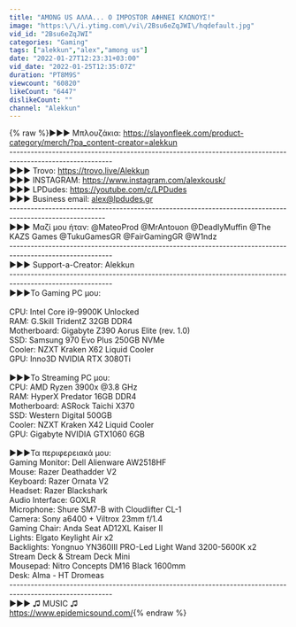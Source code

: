 ```yaml
---
title: "AMONG US ΑΛΛΑ... Ο IMPOSTOR ΑΦΗΝΕΙ ΚΛΩΝΟΥΣ!"
image: "https:\/\/i.ytimg.com\/vi\/2Bsu6eZqJWI\/hqdefault.jpg"
vid_id: "2Bsu6eZqJWI"
categories: "Gaming"
tags: ["alekkun","alex","among us"]
date: "2022-01-27T12:23:31+03:00"
vid_date: "2022-01-25T12:35:07Z"
duration: "PT8M9S"
viewcount: "60820"
likeCount: "6447"
dislikeCount: ""
channel: "Alekkun"
---
```

{% raw %}▶▶▶ Μπλουζάκια: <a rel="nofollow" target="blank" href="https://slayonfleek.com/product-category/merch/?pa_content-creator=alekkun">https://slayonfleek.com/product-category/merch/?pa_content-creator=alekkun</a><br />-----------------------------------------------------------------------------------------------------------<br />▶▶▶ Trovo: <a rel="nofollow" target="blank" href="https://trovo.live/Alekkun">https://trovo.live/Alekkun</a><br />▶▶▶ INSTAGRAM: <a rel="nofollow" target="blank" href="https://www.instagram.com/alexkousk/">https://www.instagram.com/alexkousk/</a><br />▶▶▶ LPDudes: <a rel="nofollow" target="blank" href="https://youtube.com/c/LPDudes">https://youtube.com/c/LPDudes</a><br />▶▶▶ Business email: alex@lpdudes.gr<br /> ---------------------------------------------------------------------------------------------------------<br />▶▶▶ Μαζί μου ήταν: @MateoProd @MrAntouon @DeadlyMuffin @The KAZS Games @TukuGamesGR @FairGamingGR @W1ndz <br />-----------------------------------------------------------------------------------------------------------<br />▶▶▶ Support-a-Creator: Alekkun<br />-----------------------------------------------------------------------------------------------------------<br />▶▶▶Το Gaming PC μου: <br /><br />CPU: Intel Core i9-9900K Unlocked<br />RAM: G.Skill TridentZ 32GB DDR4<br />Motherboard: Gigabyte Z390 Aorus Elite (rev. 1.0)<br />SSD: Samsung 970 Evo Plus 250GB NVMe<br />Cooler: NZXT Kraken X62 Liquid Cooler<br />GPU: Inno3D NVIDIA RTX 3080Ti<br /><br />▶▶▶Το Streaming PC μου: <br />CPU: AMD Ryzen 3900x @3.8 GHz<br />RAM: HyperX Predator 16GB DDR4 <br />Motherboard: ASRock Taichi X370<br />SSD: Western Digital 500GB<br />Cooler: NZXT Kraken X42 Liquid Cooler<br />GPU: Gigabyte NVIDIA GTX1060 6GB<br /><br />▶▶▶Τα περιφερειακά μου:<br />Gaming Monitor: Dell Alienware AW2518HF<br />Mouse: Razer Deathadder V2<br />Keyboard: Razer Ornata V2<br />Headset: Razer Blackshark<br />Audio Interface: GOXLR<br />Microphone: Shure SM7-B with Cloudlifter CL-1<br />Camera:  Sony a6400 + Viltrox 23mm f/1.4 <br />Gaming Chair: Anda Seat AD12XL Kaiser II <br />Lights: Elgato Keylight Air x2<br />Backlights: Yongnuo YN360III PRO-Led Light Wand 3200-5600K x2<br />Stream Deck &amp; Stream Deck Mini<br />Mousepad: Nitro Concepts DM16 Black 1600mm<br />Desk: Alma - HT Dromeas<br />-----------------------------------------------------------------------------------------------------------<br />▶▶▶ ♫ MUSIC ♫<br /><a rel="nofollow" target="blank" href="https://www.epidemicsound.com/">https://www.epidemicsound.com/</a>{% endraw %}
